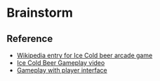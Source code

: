 # Brainstorm
## Reference
- [Wikipedia entry for Ice Cold beer arcade game](https://en.wikipedia.org/wiki/Ice_Cold_Beer)
- [Ice Cold Beer Gameplay video](https://www.youtube.com/watch?v=zo-yVRqm1vI)
- [Gameplay with player interface](https://www.youtube.com/watch?v=-uOwARIPkDc)
